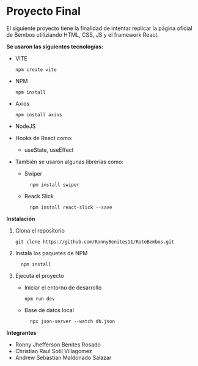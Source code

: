 # Proyecto Final

El siguiente proyecto tiene la finalidad de intentar replicar la página oficial de Bembos utiliziando HTML, CSS, JS y el framework React.

<b>Se usaron las siguientes tecnologías:</b>

- VITE

  ```
  npm create vite
  ```

- NPM

  ```
  npm install
  ```

- Axios

  ```
  npm install axios
  ```

- NodeJS

- Hooks de React como:

  - useState, useEffect

- También se usaron algunas librerias como:

  - Swiper

    ```
      npm install swiper
    ```

  - Reack Slick
    ```
      npm install react-slick --save
    ```

<b>Instalación</b>

1.  Clona el repositorio

    ```
    git clone https://github.com/RonnyBenites11/RetoBembos.git
    ```

2.  Instala los paquetes de NPM

    ```
      npm install
    ```

3.  Ejecuta el proyecto
    - Iniciar el entorno de desarrollo
      ```
      npm run dev
      ```
    - Base de datos local
      ```
        npx json-server --watch db.json
      ```

<b>Integrantes</b>

- Ronny Jhefferson Benites Rosado
- Christian Raul Sotil Villagomez
- Andrew Sebastian Maldonado Salazar
